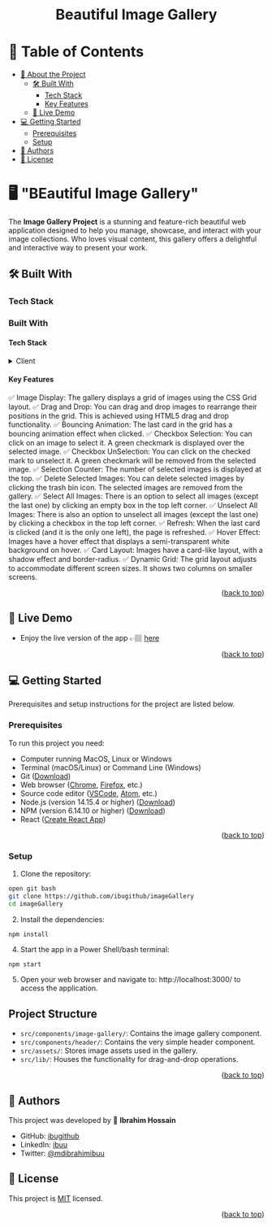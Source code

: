 <br>
<div align='center'>
	<h1>Beautiful Image Gallery</h1>
  </div>
<a name="readme-top"></a>

# 📗 Table of Contents
- [📖 About the Project](#about-project)
  - [🛠 Built With](#built-with)
    - [Tech Stack](#tech-stack)
    - [Key Features](#key-features)
  - [🚀 Live Demo](#live-demo)
- [💻 Getting Started](#getting-started)
  - [Prerequisites](#prerequisites)
  - [Setup](#setup)
- [👥 Authors](#authors)
- [📝 License](#license)


# 🖥️ "BEautiful Image Gallery"  <a name="about-project"></a>

The **Image Gallery Project** is a stunning and feature-rich beautiful web application designed to help you manage, showcase, and interact with your image collections. Who loves visual content, this gallery offers a delightful and interactive way to present your work.

## 🛠 Built With <a name="built-with"></a>

### Tech Stack <a name="tech-stack"></a>
### Built With <a name="built-with"></a>

#### Tech Stack <a name="tech-stack"></a>

<details>
  <summary>Client</summary>
  <br>
  <ul>
    <a href="https://developer.mozilla.org/en-US/docs/Web/CSS">
      <img alt="ruby" width="90px"  height="35px" src="https://img.shields.io/badge/CSS-1572B6?style=for-the-badge&logo=css3&logoColor=white" />
    </a>
    <br>
    <a href="https://babeljs.io/">
      <img alt="ruby" width="100px"  height="35px" src="https://img.shields.io/badge/Babel-F9DC3e?style=for-the-badge&logo=babel&logoColor=black" />
    </a>
    <br>
    <a href="https://github.com/microverseinc/linters-config/tree/master/react-redux">
      <img alt="ruby" width="130px"  height="35px" src="https://img.shields.io/badge/eslint-3A33D1?style=for-the-badge&logo=eslint&logoColor=white" />
    </a>
    <br>
    <a href="https://github.com/microverseinc/linters-config/tree/master/react-redux">
      <img alt="ruby" width="145px"  height="35px" src="https://img.shields.io/badge/stylelint-000?style=for-the-badge&logo=stylelint&logoColor=white" />
    </a>
    <br>
    <a href="https://webpack.js.org/">
      <img alt="ruby" width="140px"  height="35px" src="https://img.shields.io/badge/webpack-%238DD6F9.svg?style=for-the-badge&logo=webpack&logoColor=black" />
    </a>
    <br>
    <a href="https://reactjs.org/">
      <img alt="ruby" width="120px"  height="35px" src="https://img.shields.io/badge/React-0075A8?style=for-the-badge&logo=react&logoColor=61DAFB" />
    </a>
    <br>
    <a href="https://tailwind.com/">
      <img alt="ruby" width="100px"  height="35px" src="https://img.shields.io/badge/Tailwind_CSS-38B2AC?style=for-the-badge&logo=tailwind-css&logoColor=white" />
    </a>
    <br>

  </ul>
</details>


#### Key Features <a name="key-features"></a>

&#9989; Image Display: The gallery displays a grid of images using the CSS Grid layout.
&#9989; Drag and Drop: You can drag and drop images to rearrange their positions in the grid. This is achieved using HTML5 drag and drop functionality.
&#9989; Bouncing Animation: The last card in the grid has a bouncing animation effect when clicked.
&#9989; Checkbox Selection: You can click on an image to select it. A green checkmark is displayed over the selected image.
&#9989; Checkbox UnSelection: You can click on the checked mark to unselect it. A green checkmark will be removed from the selected image.
&#9989; Selection Counter: The number of selected images is displayed at the top.
&#9989; Delete Selected Images: You can delete selected images by clicking the trash bin icon. The selected images are removed from the gallery.
&#9989; Select All Images: There is an option to select all images (except the last one) by clicking an empty box in the top left corner.
&#9989; Unselect All Images: There is also an option to unselect all images (except the last one) by clicking a checkbox in the top left corner.
&#9989; Refresh: When the last card is clicked (and it is the only one left), the page is refreshed.
&#9989; Hover Effect: Images have a hover effect that displays a semi-transparent white background on hover.
&#9989; Card Layout: Images have a card-like layout, with a shadow effect and border-radius.
&#9989; Dynamic Grid: The grid layout adjusts to accommodate different screen sizes. It shows two columns on smaller screens.

<p align="right">(<a href="#readme-top">back to top</a>)</p>

<!-- LIVE DEMO  -->

## 🚀 Live Demo <a name="live-demo"></a>

- Enjoy the live version of the app 👉🏽 [here](https://image-gallery-inky-psi.vercel.app/)

<p align="right">(<a href="#readme-top">back to top</a>)</p>

<!-- GETTING STARTED -->

## 💻 Getting Started <a name="getting-started"></a>

Prerequisites and setup instructions for the project are listed below.

<!-- Prerequisites -->
### Prerequisites <a name="prerequisites"></a>

To run this project you need:
- Computer running MacOS, Linux or Windows
- Terminal (macOS/Linux) or Command Line (Windows)
- Git ([Download](https://git-scm.com/downloads))
- Web browser ([Chrome](https://www.google.com/chrome/), [Firefox](https://www.mozilla.org/en-US/firefox/new/), etc.)
- Source code editor ([VSCode](https://code.visualstudio.com/), [Atom](https://atom.io/), etc.)
- Node.js (version 14.15.4 or higher) ([Download](https://nodejs.org/en/download/))
- NPM (version 6.14.10 or higher) ([Download](https://www.npmjs.com/get-npm))
- React ([Create React App](https://create-react-app.dev/docs/getting-started/))


<p align="right">(<a href="#readme-top">back to top</a>)</p>

<!-- Setup -->
### Setup <a name="setup"></a>

1. Clone the repository:

```bash
open git bash
git clone https://github.com/ibugithub/imageGallery
cd imageGallery
```

2. Install the dependencies:

```
npm install
```




4. Start the app in a Power Shell/bash terminal:

```bash
npm start
```

5. Open your web browser and navigate to: http://localhost:3000/ to access the application.


## Project Structure

- `src/components/image-gallery/`: Contains the image gallery component.
- `src/components/header/`: Contains the very simple header component.
- `src/assets/`: Stores image assets used in the gallery.
- `src/lib/`: Houses the functionality for drag-and-drop operations.




<p align="right">(<a href="#readme-top">back to top</a>)</p>

<!-- AUTHORS -->
## 👥 Authors <a name="authors"></a>

This project was developed by 
👤 **Ibrahim Hossain**
- GitHub: [ibugithub](https://github.com/ibugithub)
- LinkedIn: [ibuu](https://www.linkedin.com/in/ibuu/)
- Twitter: [@mdibrahimibuu](https://twitter.com/mdibrahimibuu)



<!-- LICENSE -->

## 📝 License <a name="license"></a>

This project is [MIT](./LICENSE) licensed.

<p align="right">(<a href="#readme-top">back to top</a>)</p>
